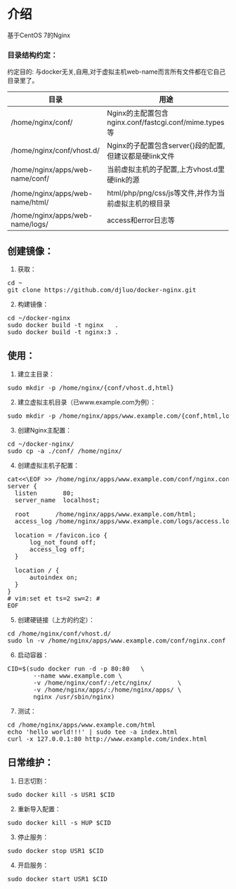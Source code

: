 # 介绍
基于CentOS 7的Nginx

### 目录结构约定：
约定目的: 与docker无关,自用,对于虚拟主机web-name而言所有文件都在它自己目录里了。

|  目录                         |             用途                                     |
|-------------------------------|------------------------------------------------------|
|/home/nginx/conf/              |Nginx的主配置包含nginx.conf/fastcgi.conf/mime.types等 |
|/home/nginx/conf/vhost.d/      |Nginx的子配置包含server{}段的配置,但建议都是硬link文件|
|/home/nginx/apps/web-name/conf/|当前虚拟主机的子配置,上方vhost.d里硬link的源          |
|/home/nginx/apps/web-name/html/|html/php/png/css/js等文件,并作为当前虚拟主机的根目录  |
|/home/nginx/apps/web-name/logs/|access和error日志等                                   |

## 创建镜像：
1. 获取：
<pre>
cd ~
git clone https://github.com/djluo/docker-nginx.git
</pre>
2. 构建镜像：
<pre>
cd ~/docker-nginx
sudo docker build -t nginx   .
sudo docker build -t nginx:3 .
</pre>

## 使用：
1. 建立主目录：
<pre>
sudo mkdir -p /home/nginx/{conf/vhost.d,html}
</pre>
2. 建立虚拟主机目录（已www.example.com为例）：
<pre>
sudo mkdir -p /home/nginx/apps/www.example.com/{conf,html,logs}
</pre>
3. 创建Nginx主配置：
<pre>
cd ~/docker-nginx/
sudo cp -a ./conf/ /home/nginx/
</pre>
4. 创建虚拟主机子配置：
<pre>
cat<<\EOF >> /home/nginx/apps/www.example.com/conf/nginx.conf
server {
  listen       80;
  server_name  localhost;

  root       /home/nginx/apps/www.example.com/html;
  access_log /home/nginx/apps/www.example.com/logs/access.log;

  location = /favicon.ico {
      log_not_found off;
      access_log off;
  }

  location / {
      autoindex on;
  }
}
# vim:set et ts=2 sw=2: #
EOF
</pre>
5. 创建硬链接（上方的约定）：
<pre>
cd /home/nginx/conf/vhost.d/
sudo ln -v /home/nginx/apps/www.example.com/conf/nginx.conf ./www.example.com.conf
</pre>
6. 启动容器：
<pre>
CID=$(sudo docker run -d -p 80:80   \
       --name www.example.com \
       -v /home/nginx/conf/:/etc/nginx/       \
       -v /home/nginx/apps/:/home/nginx/apps/ \
       nginx /usr/sbin/nginx)
</pre>
7. 测试：
<pre>
cd /home/nginx/apps/www.example.com/html
echo 'hello world!!!' | sudo tee -a index.html
curl -x 127.0.0.1:80 http://www.example.com/index.html
</pre>

## 日常维护：
1. 日志切割：
<pre>
sudo docker kill -s USR1 $CID
</pre>
2. 重新导入配置：
<pre>
sudo docker kill -s HUP $CID
</pre>
3. 停止服务：
<pre>
sudo docker stop USR1 $CID
</pre>
4. 开启服务：
<pre>
sudo docker start USR1 $CID
</pre>
